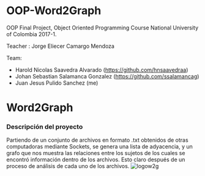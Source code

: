 # OOP-Word2Graph
OOP Final Project, Object Oriented Programming Course National University of Colombia 2017-1.

Teacher : Jorge Eliecer Camargo Mendoza

Team:

- Harold Nicolas Saavedra Alvarado (https://github.com/hnsaavedraa)
- Johan Sebastian Salamanca Gonzalez (https://github.com/ssalamancag)
- Juan Jesus Pulido Sanchez (me)

# Word2Graph

### Descripción del proyecto

Partiendo de un conjunto de archivos en formato .txt obtenidos de otras computadoras mediante Sockets, se genera una lista de adyacencia, y un grafo que nos muestra las relaciones entre los sujetos de los cuales se encontró información dentro de los archivos. Esto claro después de un proceso de análisis de cada uno de los archivos.
![logow2g](https://user-images.githubusercontent.com/25142388/41798440-4acd7570-7633-11e8-9658-154702810257.jpg)